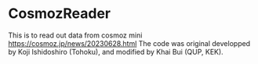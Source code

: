 # CosmozReader

This is to read out data from cosmoz mini https://cosmoz.jp/news/20230628.html
The code was original developped by Koji Ishidoshiro (Tohoku), and modified by Khai Bui (QUP, KEK).

